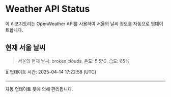 
# Weather API Status

이 리포지토리는 OpenWeather API를 사용하여 서울의 날씨 정보를 자동으로 업데이트합니다.

## 현재 서울 날씨
> 서울의 현재 날씨: broken clouds, 온도: 5.5°C, 습도: 65%

⏳ 업데이트 시간: 2025-04-14 17:22:58 (UTC)

---
자동 업데이트 봇에 의해 관리됩니다.

